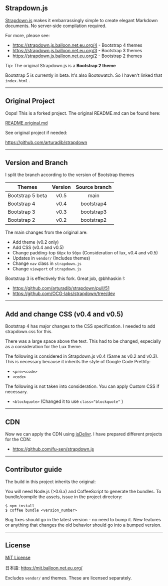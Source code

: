 ## Strapdown.js

[Strapdown.js](http://strapdownjs.com/) makes it embarrassingly simple to create elegant Markdown documents. No server-side compilation required. 

For more, please see:

- https://strapdown.js.balloon.net.eu.org/4 - Bootstrap 4 themes
- https://strapdown.js.balloon.net.eu.org/3 - Bootstrap 3 themes
- https://strapdown.js.balloon.net.eu.org/2 - Bootstrap 2 themes

Tip: The original Strapdown.js is a **Bootstrap 2 theme**

Bootstrap 5 is currently in beta. It's also Bootswatch. So I haven't linked that `index.html` .

___

## Original Project

Oops! This is a forked project. The original README.md can be found here:

[README.original.md](https://github.com/fu-sen/strapdown/blob/main/README.original.md)

See original project if needed:

<https://github.com/arturadib/strapdown>

___

## Version and Branch

I split the branch according to the version of Bootstrap themes

|Themes          |Version|Source branch|
|----------------|:-----:|:-----------:|
|Bootstrap 5 beta| v0.5  | main        |
|Bootstrap 4     | v0.4  | bootstrap4  |
|Bootstrap 3     | v0.3  | bootstrap3  |
|Bootstrap 2     | v0.2  | bootstrap2  |

The main changes from the original are:

- Add theme (v0.2 only)
- Add CSS (v0.4 and v0.5)
- Change padding-top `60px` to `90px` (Consideration of lux, v0.4 and v0.5)
- Updates in `vendor/` (Includes themes)
- Change `nav` class in `strapdown.js`
- Change `viewport` of `strapdown.js`

Bootstrap 3 is effectively this fork. Great job, @bhhaskin !:

- <https://github.com/arturadib/strapdown/pull/51>
- <https://github.com/OCG-labs/strapdown/tree/dev>

___

## Add and change CSS (v0.4 and v0.5)

Bootstrap 4 has major changes to the CSS specification. I needed to add strapdown.css for this.

There was a large space above the text. This had to be changed, especially as a consideration for the Lux theme.

The following is considered in Strapdown.js v0.4 (Same as v0.2 and v0.3). This is necessary because it inherits the style of Google Code Prettify:

- `<pre><code>`
- `<code>`

The following is not taken into consideration. You can apply Custom CSS if necessary.

- `<blockquote>` (Changed it to use `class="blockquote"` )

___

## CDN

Now we can apply the CDN using [jsDelivr](https://www.jsdelivr.com/). I have prepared different projects for the CDN:

- <https://github.com/fu-sen/strapdown.js>

___

## Contributor guide

The build in this project inherits the original:

You will need Node.js (>0.6.x) and CoffeeScript to generate the bundles. To bundle/compile the assets, issue in the project directory:

```
$ npm install
$ coffee bundle <version_number>
```

Bug fixes should go in the latest version - no need to bump it. New features or anything that changes the old behavior should go into a bumped version.

___

## License

[MiT License](https://github.com/fu-sen/strapdown/blob/main/LICENSE)

日本語: <https://mit.balloon.net.eu.org/>

Excludes `vendor/` and themes. These are licensed separately.
